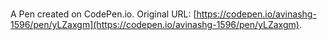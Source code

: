 # 

A Pen created on CodePen.io. Original URL: [https://codepen.io/avinashg-1596/pen/yLZaxgm](https://codepen.io/avinashg-1596/pen/yLZaxgm).

